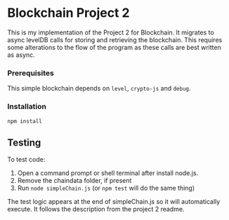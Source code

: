 # Blockchain Project 2

This is my implementation of the Project 2 for Blockchain.  It migrates to
async levelDB calls for storing and retrieving the blockchain.  This requires
some alterations to the flow of the program as these calls are best written
as async.

### Prerequisites

This simple blockchain depends on `level`, `crypto-js` and `debug`.

### Installation

```
npm install
```

## Testing

To test code:
 1. Open a command prompt or shell terminal after install node.js.
 2. Remove the chaindata folder, if present
 3. Run `node simpleChain.js` (or `npm test` will do the same thing)

The test logic appears at the end of simpleChain.js so it will automatically
execute.  It follows the description from the project 2 readme.
